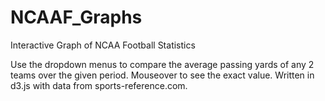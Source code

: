 # NCAAF_Graphs
Interactive Graph of NCAA Football Statistics

Use the dropdown menus to compare the average passing yards of any 2 teams over the given period. Mouseover to see the exact value.
Written in d3.js with data from sports-reference.com. 
